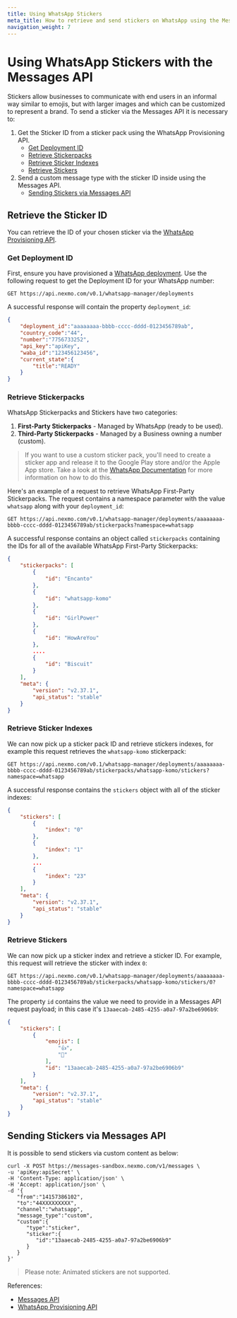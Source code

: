 ```yaml
---
title: Using WhatsApp Stickers
meta_title: How to retrieve and send stickers on WhatsApp using the Messages API
navigation_weight: 7
---
```


# Using WhatsApp Stickers with the Messages API

Stickers allow businesses to communicate with end users in an informal way similar to emojis, but with larger images and which can be customized to represent a brand. To send a sticker via the Messages API it is necessary to:

1. Get the Sticker ID from a sticker pack using the WhatsApp Provisioning API.
    * [Get Deployment ID](#get-deployment-id)
    * [Retrieve Stickerpacks](#retrieve-stickerpacks)
    * [Retrieve Sticker Indexes](#retrieve-sticker-indexes)
    * [Retrieve Stickers](#retrieve-stickers)
2. Send a custom message type with the sticker ID inside using the Messages API.
    * [Sending Stickers via Messages API](#sending-stickers-via-messages-api)

## Retrieve the Sticker ID

You can retrieve the ID of your chosen sticker via the [WhatsApp Provisioning API](/api/whatsapp-provisioning).

### Get Deployment ID

First, ensure you have provisioned a [WhatsApp deployment](/messages/whatsapp-provisioning/provision-deployment). Use the following request to get the Deployment ID for your WhatsApp number:

``` HTTP
GET https://api.nexmo.com/v0.1/whatsapp-manager/deployments 
```

A successful response will contain the property ``deployment_id``:

``` json
{
    "deployment_id":"aaaaaaaa-bbbb-cccc-dddd-0123456789ab",
    "country_code":"44",
    "number":"7756733252",
    "api_key":"apiKey",
    "waba_id":"123456123456",
    "current_state":{
        "title":"READY"
    }
}
```

### Retrieve Stickerpacks

WhatsApp Stickerpacks and Stickers have two categories:

1. **First-Party Stickerpacks** - Managed by WhatsApp (ready to be used).
2. **Third-Party Stickerpacks** - Managed by a Business owning a number (custom).

> If you want to use a custom sticker pack, you'll need to create a sticker app and release it to the Google Play store and/or the Apple App store. Take a look at the [WhatsApp Documentation](https://faq.whatsapp.com/219571822467807/?locale=en_US) for more information on how to do this.

Here's an example of a request to retrieve WhatsApp First-Party Stickerpacks. The request contains a namespace parameter with the value ``whatsapp`` along with your ``deployment_id``:

``` HTTP
GET https://api.nexmo.com/v0.1/whatsapp-manager/deployments/aaaaaaaa-bbbb-cccc-dddd-0123456789ab/stickerpacks?namespace=whatsapp 
```

A successful response contains an object called `stickerpacks` containing the IDs for all of the available WhatsApp First-Party Stickerpacks:

```json
{
    "stickerpacks": [
        {
            "id": "Encanto"
        },
        {
            "id": "whatsapp-komo"
        },
        {
            "id": "GirlPower"
        },
        {
            "id": "HowAreYou"
        },
        ....
        {
            "id": "Biscuit"
        }
    ],
    "meta": {
        "version": "v2.37.1",
        "api_status": "stable"
    }
}
```

### Retrieve Sticker Indexes

We can now pick up a sticker pack ID and retrieve stickers indexes, for example this request retrieves the ``whatsapp-komo`` stickerpack:

``` HTTP
GET https://api.nexmo.com/v0.1/whatsapp-manager/deployments/aaaaaaaa-bbbb-cccc-dddd-0123456789ab/stickerpacks/whatsapp-komo/stickers?namespace=whatsapp
```

A successful response contains the ``stickers`` object with all of the sticker indexes:

```json
{
    "stickers": [
        {
            "index": "0"
        },
        {
            "index": "1"
        },
        ...
        {
            "index": "23"
        }
    ],
    "meta": {
        "version": "v2.37.1",
        "api_status": "stable"
    }
}
```

### Retrieve Stickers

We can now pick up a sticker index and retrieve a sticker ID. For example, this request will retrieve the sticker with index `0`:

``` HTTP
GET https://api.nexmo.com/v0.1/whatsapp-manager/deployments/aaaaaaaa-bbbb-cccc-dddd-0123456789ab/stickerpacks/whatsapp-komo/stickers/0?namespace=whatsapp
```

The property ``id`` contains the value we need to provide in a Messages API request payload; in this case it's ``13aaecab-2485-4255-a0a7-97a2be6906b9``:

```json
{
    "stickers": [
        {
            "emojis": [
                "👍",
                "🐰"
            ],
            "id": "13aaecab-2485-4255-a0a7-97a2be6906b9"
        }
    ],
    "meta": {
        "version": "v2.37.1",
        "api_status": "stable"
    }
}
```

## Sending Stickers via Messages API

It is possible to send stickers via custom content as below:

```curl
curl -X POST https://messages-sandbox.nexmo.com/v1/messages \
-u 'apiKey:apiSecret' \
-H 'Content-Type: application/json' \
-H 'Accept: application/json' \
-d '{
   "from":"14157386102",
   "to":"44XXXXXXXXX",
   "channel":"whatsapp",
   "message_type":"custom",
   "custom":{
      "type":"sticker",
      "sticker":{
         "id":"13aaecab-2485-4255-a0a7-97a2be6906b9"
      }
   }
}'
```

> Please note: Animated stickers are not supported.

References:

* [Messages API](/api/messages-olympus)
* [WhatsApp Provisioning API](/api/whatsapp-provisioning)
